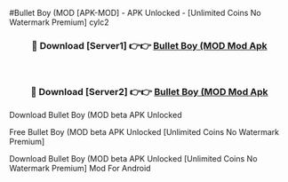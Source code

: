 #Bullet Boy (MOD [APK-MOD] - APK Unlocked - [Unlimited Coins No Watermark Premium] cylc2



<div align="center">

<h3>🔴 Download [Server1] 👉👉 <a href="https://momento.my/?title=Bullet_Boy_(MOD">Bullet Boy (MOD Mod Apk</a></h3><br>

<h3>🔴 Download [Server2] 👉👉 <a href="https://momento.my/?title=Bullet_Boy_(MOD">Bullet Boy (MOD Mod Apk</a></h3>
</div>



Download Bullet Boy (MOD beta APK Unlocked

Free Bullet Boy (MOD beta APK Unlocked [Unlimited Coins No Watermark Premium]

Download Bullet Boy (MOD beta APK Unlocked [Unlimited Coins No Watermark Premium] Mod For Android
